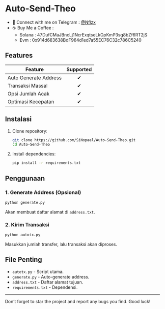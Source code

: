 # Auto-Send-Theo

- 📱 Connect with me on Telegram : [@Nflzx](https://t.me/Nflzx)
- ☕ Buy Me a Coffee :
  - Solana : 47DufCMaJBncLj1NcrExqtseLkGpKmP3sg8bZf6RT2jS
  - Evm : 0x914d683638BdF964d1ed7a55EC76C32c786C5240


## Features
   | Feature                        | Supported |
   |--------------------------------|:---------:|
   | Auto Generate Address          |     ✔     |
   | Transaksi Massal               |     ✔     |
   | Opsi Jumlah Acak               |     ✔     |
   | Optimasi Kecepatan             |     ✔     |

## Instalasi

1. Clone repository:
   ```sh
   git clone https://github.com/SiNopaal/Auto-Send-Theo.git
   cd Auto-Send-Theo
   ```
2. Install dependencies:
   ```sh
   pip install -r requirements.txt
   ```

## Penggunaan

### 1. Generate Address (Opsional)
```sh
python generate.py
```
Akan membuat daftar alamat di `address.txt`.

### 2. Kirim Transaksi
```sh
python autotx.py
```
Masukkan jumlah transfer, lalu transaksi akan diproses.

## File Penting
- `autotx.py` - Script utama.
- `generate.py` - Auto-generate address.
- `address.txt` - Daftar alamat tujuan.
- `requirements.txt` - Dependensi.


---

Don’t forget to star the project and report any bugs you find. Good luck!
